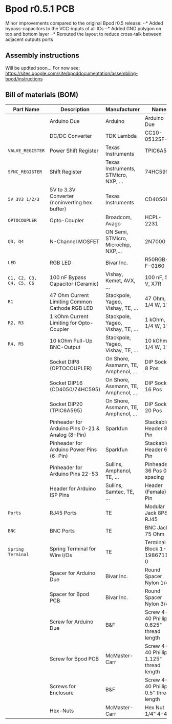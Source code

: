 # Bpod r0.5.1 PCB
Minor improvements compared to the original Bpod r0.5 release:
⋅⋅* Added bypass-capacitors to the VCC-inputs of all ICs
⋅⋅* Added GND polygon on top and bottom layer
⋅⋅* Rerouted the layout to reduce cross-talk between adjacent outputs ports

## Assembly instructions
Will be updted soon...
For now see:
https://sites.google.com/site/bpoddocumentation/assembling-bpod/instructions

## Bill of materials (BOM)
| Part Name | Description | Manufacturer | Name | Vendor | Part-Number |
| --- | --- | --- | --- | --- | --- |
| | Arduino Due | Arduino | Arduino Due | DigiKey | [1050-1049-ND](https://www.digikey.com/product-detail/en/arduino/A000062/1050-1049-ND "DigiKey 1050-1049-ND") |
| | DC/DC Converter | TDK Lambda | CC10-0512SF-E | DigiKey | [445-2433-ND](https://www.digikey.com/product-detail/en/CC10-0512SF-E/445-2433-ND "DigiKey 445-2433-ND") |
| `VALVE_REGISTER` | Power Shift Register | Texas Instruments | TPIC6A595 | DigiKey | [296-9007-5-ND](https://www.digikey.com/product-detail/en/texas-instruments/TPIC6A595NE/296-9007-5-ND "DigiKey 296-9007-5-ND") |
| `SYNC_REGISTER` | Shift Register | Texas Instruments, STMicro, NXP, … | 74HC595 | DigiKey | [296-1600-5-ND](https://www.digikey.com/product-detail/en/texas-instruments/SN74HC595N/296-1600-5-ND "DigiKey 296-1600-5-ND") |
| `5V_3V3_1/2/3` | 5V to 3.3V Converter (noninverting hex buffer) | Texas Instruments | CD4050BE | DigiKey | [296-2056-5-ND](https://www.digikey.com/product-detail/en/texas-instruments/CD4050BE/296-2056-5-ND "DigiKey 296-2056-5-ND") |
| `OPTOCOUPLER` | Opto-Coupler | Broadcom, Avago | HCPL-2231 | DigiKey | [516-1582-5-ND ](https://www.digikey.com/product-detail/en/broadcom-limited/HCPL-2231-000E/516-1582-5-ND "DigiKey 516-1582-5-ND ") |
| `Q3, Q4` | N-Channel MOSFET | ON Semi, STMicro, Microchip, NXP,… | 2N7000 | DigiKey | [2N7000FS-ND](https://www.digikey.com/product-detail/en/on-semiconductor/2N7000/2N7000FS-ND "DigiKey 2N7000FS-ND") |
| `LED` | RGB LED | Bivar Inc. | R50RGB-F-0160 | DigiKey | [492-1179-ND](https://www.digikey.com/product-detail/en/bivar-inc/R50RGB-F-0160/492-1179-ND "DigiKey 492-1179-ND") |
| `C1, C2, C3, C4, C5, C6` | 100 nF Bypass Capacitor (Ceramic) | Vishay, Kemet, AVX, … | 100 nF, 50 V, X7R | DigiKey | [BC5137-ND](https://www.digikey.com/product-detail/en/K104K10X7RF53L2/BC5137-ND "DigiKey BC5137-ND") |
| `R1` | 47 Ohm Current Limiting Common Cathode RGB LED | Stackpole, Yageo, Vishay, TE, … | 47 Ohm, 1/4 W, 1% | DigiKey | [BC4379CT-ND](https://www.digikey.com/product-detail/en/SFR2500004709FR500/BC4379CT-ND "DigiKey BC4379CT-ND") |
| `R2, R3` | 1 kOhm Current Limiting for Opto-Coupler | Stackpole, Yageo, Vishay, TE, … | 1 kOhm, 1/4 W, 1% | DigiKey | [RNF14FTD1K00CT-ND](https://www.digikey.com/product-detail/en/RNF14FTD1K00/RNF14FTD1K00CT-ND "DigiKey [RNF14FTD1K00CT-ND") |
| `R4, R5` | 10 kOhm Pull-Up BNC-Output | Stackpole, Yageo, Vishay, TE, … | 10 kOhm, 1/4 W, 1% | DigiKey | [RNF14FTD10K0CT-ND](https://www.digikey.com/product-detail/en/RNF14FTD10K0/RNF14FTD10K0CT-ND "DigiKey RNF14FTD10K0CT-ND") |
| | Socket DIP8 (OPTOCOUPLER) | On Shore, Assmann, TE, Amphenol, ... | DIP Socket 8 Pos | DigiKey | [ED3044-5-ND](https://www.digikey.com/product-detail/en/ED08DT/ED3044-5-ND "DigiKey ED3044-5-ND") |
| | Socket DIP16 (CD4050/74HC595) | On Shore, Assmann, TE, Amphenol, ... | DIP Socket 16 Pos | DigiKey | [ED3046-5-ND](https://www.digikey.com/product-detail/en/ED16DT/ED3046-5-ND "DigiKey ED3046-5-ND") |
| | Socket DIP20 (TPIC6A595) | On Shore, Assmann, TE, Amphenol, ... | DIP Socket 20 Pos | DigiKey | [ED3054-5-ND](https://www.digikey.com/product-detail/en/ED20DT/ED3054-5-ND "DigiKey ED3054-5-ND") |
| | Pinheader for Arduino Pins 0-21 & Analog (8-Pin) | Sparkfun | Stackable Header 8 Pin | Sparkfun | [PRT-09279](https://www.sparkfun.com/products/9279 "Sparkfun PRT-09279") |
| | Pinheader for Arduino Power Pins (6-Pin) | Sparkfun | Stackable Header 6 Pin | Sparkfun | [PRT-09280](https://www.sparkfun.com/products/9280 "Sparkfun PRT-09280") |
| | Pinheader for Arduino Pins 22-53 | Sullins, Amphenol, TE, … | Pinheader 36 Pos 0.1 spacing | DigiKey | [S2011EC-18-ND](https://www.digikey.com/product-detail/en/PRPC018DAAN-RC/S2011EC-18-ND "DigiKey S2011EC-18-ND") |
| | Header for Arduino ISP Pins| Sullins, Samtec, TE, … | Header (Female) 6 Pin | DigiKey | [S7106-ND](https://www.digikey.com/product-detail/en/sullins-connector-solutions/PPPC032LFBN-RC/S7106-ND "DigiKey S7106-ND") |
| `Ports` | RJ45 Ports | TE | Modular Jack 8P8C RJ45 | DigiKey | [A31442-ND](https://www.digikey.com/product-detail/en/5555164-1/A31442-ND "DigiKey A31442-ND") |
| `BNC` | BNC Ports | TE | BNC Jack 75 Ohm | DigiKey | [A97562-ND](https://www.digikey.com/product-detail/en/1-1634622-0/A97562-ND "DigiKey A97562-ND") |
| `Spring Terminal` | Spring Terminal for Wire I/Os | TE | Terminal Block 1-1986711-0 | DigiKey | [A104562-ND](https://www.digikey.com/product-detail/en/1-1986711-0/A104562-ND "DigiKey A104562-ND") |
| | Spacer for Arduino Due | Bivar Inc.  | Round Spacer Nylon 1/4" | DigiKey | [492-1074-ND](https://www.digikey.com/product-detail/en/9908-250/492-1074-ND "DigiKey 492-1074-ND") |
| | Spacer for Bpod PCB | Bivar Inc.  | Round Spacer Nylon 3/4" | DigiKey | [492-1081-ND](https://www.digikey.com/product-detail/en/9908-750/492-1081-ND "DigiKey 492-1081-ND") |
| | Screw for Arduino Due | B&F | Screw 4-40 Phillips, 0.625" thread length | DigiKey | [H348-ND](https://www.digikey.com/product-detail/en/b-f-fastener-supply/PMS-440-0063-PH/H348-ND "H348-ND") |
| | Screw for Bpod PCB | McMaster-Carr | Screw 4-40 Phillips, 1.125" thread length | McMaster-Carr | [91772A118](https://www.mcmaster.com/91772A118 "DigiKey 91772A118") |
| | Screws for Enclosure | B&F | Screw 4-40 Phillips, 0.5" thread length | DigiKey | [H346-ND](https://www.digikey.com/product-detail/en/b-f-fastener-supply/PMS-440-0050-PH/H346-ND "DigiKey H346-ND") |
| | Hex-Nuts| McMaster-Carr | Hex Nut 1/4" 4-40 | McMaster-Carr| [90480A005](https://www.mcmaster.com/90480A005 "DigiKey 90480A005") |
